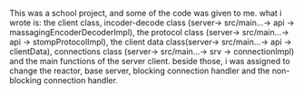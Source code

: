 This was a school project, and some of the code was given to me.
what i wrote is: the client class, incoder-decode class (server-> src/main...-> api -> massagingEncoderDecoderImpl), the protocol class (server-> src/main...-> api -> stompProtocolImpl),
the client data class(server-> src/main...-> api -> clientData), connections class (server-> src/main...-> srv -> connectionImpl) and the main functions of the server client.
beside those, i was assigned to change the reactor, base server, blocking connection handler and the non-blocking connection handler.



